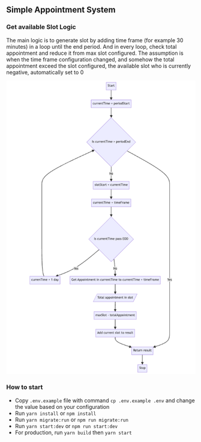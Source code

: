 ## Simple Appointment System

### Get available Slot Logic

The main logic is to generate slot by adding time frame (for example 30 minutes) in a loop until the end period. And in every loop, check total appointment and reduce it from max slot configured.
The assumption is when the time frame configuration changed, and somehow the total appointment exceed the slot configured, the available slot who is currently negative, automatically set to 0

![Implementation Flow Chart](docs/available-slot-flowchart.png)

### How to start

- Copy `.env.example` file with command `cp .env.example .env` and change the value based on your configuration
- Run `yarn install` or `npm install`
- Run `yarn migrate:run` or `npm run migrate:run`
- Run `yarn start:dev` or `npm run start:dev`
- For production, run `yarn build` then `yarn start`

